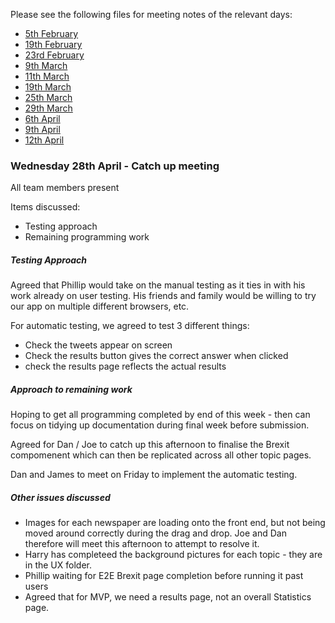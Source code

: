 Please see the following files for meeting notes of the relevant days:

* [5th February](21_02_05.docx)
* [19th February](21_02_19.docx)
* [23rd February](21_02_23.docx)
* [9th March](21_03_09.txt)
* [11th March](21_03_11.odt)
* [19th March](21_03_19)
* [25th March](21_03_25.txt)
* [29th March](21_03_29.docx)
* [6th April](21_04_06.odt)
* [9th April](21_04_09)
* [12th April](21_04_12)



### Wednesday 28th April - Catch up meeting

All team members present

Items discussed:
* Testing approach
* Remaining programming work

##### Testing Approach
Agreed that Phillip would take on the manual testing as it ties in with his work already on user testing. His friends and family would be willing to try our app on multiple different browsers, etc.

For automatic testing, we agreed to test 3 different things:
* Check the tweets appear on screen
* Check the results button gives the correct answer when clicked
* check the results page reflects the actual results

##### Approach to remaining work
Hoping to get all programming completed by end of this week - then can focus on tidying up documentation during final week before submission.

Agreed for Dan / Joe to catch up this afternoon to finalise the Brexit compomenent which can then be replicated across all other topic pages.

Dan and James to meet on Friday to implement the automatic testing.

##### Other issues discussed
* Images for each newspaper are loading onto the front end, but not being moved around correctly during the drag and drop. Joe and Dan therefore will meet this afternoon to attempt to resolve it.
* Harry has completeed the background pictures for each topic - they are in the UX folder.
* Phillip waiting for E2E Brexit page completion before running it past users
* Agreed that for MVP, we need a results page, not an overall Statistics page.

